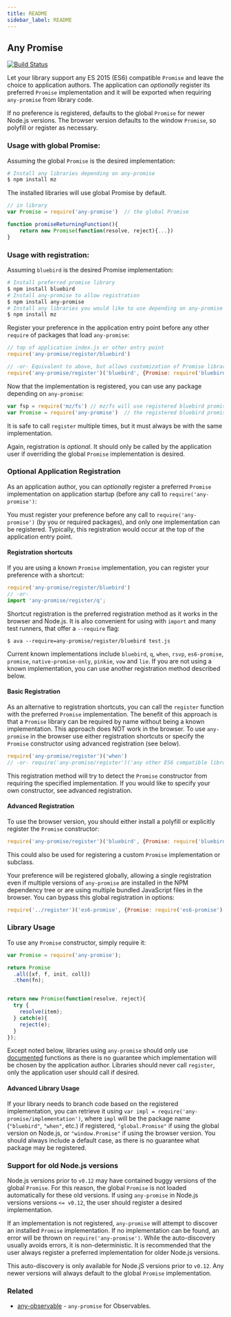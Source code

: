 ```yaml
---
title: README
sidebar_label: README
---
```

## Any Promise

[![Build Status](https://secure.travis-ci.org/kevinbeaty/any-promise.svg)](http://travis-ci.org/kevinbeaty/any-promise)

Let your library support any ES 2015 (ES6) compatible `Promise` and leave the choice to application authors. The application can *optionally* register its preferred `Promise` implementation and it will be exported when requiring `any-promise` from library code.

If no preference is registered, defaults to the global `Promise` for newer Node.js versions. The browser version defaults to the window `Promise`, so polyfill or register as necessary.

### Usage with global Promise:

Assuming the global `Promise` is the desired implementation:

```bash
# Install any libraries depending on any-promise
$ npm install mz
```

The installed libraries will use global Promise by default.

```js
// in library
var Promise = require('any-promise')  // the global Promise

function promiseReturningFunction(){
    return new Promise(function(resolve, reject){...})
}
```

### Usage with registration:

Assuming `bluebird` is the desired Promise implementation:

```bash
# Install preferred promise library
$ npm install bluebird
# Install any-promise to allow registration
$ npm install any-promise
# Install any libraries you would like to use depending on any-promise
$ npm install mz
```

Register your preference in the application entry point before any other `require` of packages that load `any-promise`:

```javascript
// top of application index.js or other entry point
require('any-promise/register/bluebird')

// -or- Equivalent to above, but allows customization of Promise library
require('any-promise/register')('bluebird', {Promise: require('bluebird')})
```

Now that the implementation is registered, you can use any package depending on `any-promise`:


```javascript
var fsp = require('mz/fs') // mz/fs will use registered bluebird promises
var Promise = require('any-promise')  // the registered bluebird promise 
```

It is safe to call `register` multiple times, but it must always be with the same implementation.

Again, registration is *optional*. It should only be called by the application user if overriding the global `Promise` implementation is desired.

### Optional Application Registration

As an application author, you can *optionally* register a preferred `Promise` implementation on application startup (before any call to `require('any-promise')`:

You must register your preference before any call to `require('any-promise')` (by you or required packages), and only one implementation can be registered. Typically, this registration would occur at the top of the application entry point.


#### Registration shortcuts

If you are using a known `Promise` implementation, you can register your preference with a shortcut:


```js
require('any-promise/register/bluebird')
// -or-
import 'any-promise/register/q';
```

Shortcut registration is the preferred registration method as it works in the browser and Node.js. It is also convenient for using with `import` and many test runners, that offer a `--require` flag:

```
$ ava --require=any-promise/register/bluebird test.js
```

Current known implementations include `bluebird`, `q`, `when`, `rsvp`, `es6-promise`, `promise`, `native-promise-only`, `pinkie`, `vow` and `lie`. If you are not using a known implementation, you can use another registration method described below.


#### Basic Registration

As an alternative to registration shortcuts, you can call the `register` function with the preferred `Promise` implementation. The benefit of this approach is that a `Promise` library can be required by name without being a known implementation.  This approach does NOT work in the browser. To use `any-promise` in the browser use either registration shortcuts or specify the `Promise` constructor using advanced registration (see below).

```javascript
require('any-promise/register')('when')
// -or- require('any-promise/register')('any other ES6 compatible library (known or otherwise)')
```

This registration method will try to detect the `Promise` constructor from requiring the specified implementation.  If you would like to specify your own constructor, see advanced registration.


#### Advanced Registration

To use the browser version, you should either install a polyfill or explicitly register the `Promise` constructor:

```javascript
require('any-promise/register')('bluebird', {Promise: require('bluebird')})
```

This could also be used for registering a custom `Promise` implementation or subclass.

Your preference will be registered globally, allowing a single registration even if multiple versions of `any-promise` are installed in the NPM dependency tree or are using multiple bundled JavaScript files in the browser. You can bypass this global registration in options:


```javascript
require('../register')('es6-promise', {Promise: require('es6-promise').Promise, global: false})
```

### Library Usage

To use any `Promise` constructor, simply require it:

```javascript
var Promise = require('any-promise');

return Promise
  .all([xf, f, init, coll])
  .then(fn);


return new Promise(function(resolve, reject){
  try {
    resolve(item);
  } catch(e){
    reject(e);
  }
});

```

Except noted below, libraries using `any-promise` should only use [documented](https://developer.mozilla.org/en-US/docs/Web/JavaScript/Reference/Global_Objects/Promise) functions as there is no guarantee which implementation will be chosen by the application author.  Libraries should never call `register`, only the application user should call if desired.


#### Advanced Library Usage

If your library needs to branch code based on the registered implementation, you can retrieve it using `var impl = require('any-promise/implementation')`, where `impl` will be the package name (`"bluebird"`, `"when"`, etc.) if registered, `"global.Promise"` if using the global version on Node.js, or `"window.Promise"` if using the browser version. You should always include a default case, as there is no guarantee what package may be registered.


### Support for old Node.js versions

Node.js versions prior to `v0.12` may have contained buggy versions of the global `Promise`. For this reason, the global `Promise` is not loaded automatically for these old versions.  If using `any-promise` in Node.js versions versions `<= v0.12`, the user should register a desired implementation.

If an implementation is not registered, `any-promise` will attempt to discover an installed `Promise` implementation.  If no implementation can be found, an error will be thrown on `require('any-promise')`.  While the auto-discovery usually avoids errors, it is non-deterministic. It is recommended that the user always register a preferred implementation for older Node.js versions.

This auto-discovery is only available for Node.jS versions prior to `v0.12`. Any newer versions will always default to the global `Promise` implementation.

### Related

- [any-observable](https://github.com/sindresorhus/any-observable) - `any-promise` for Observables.


